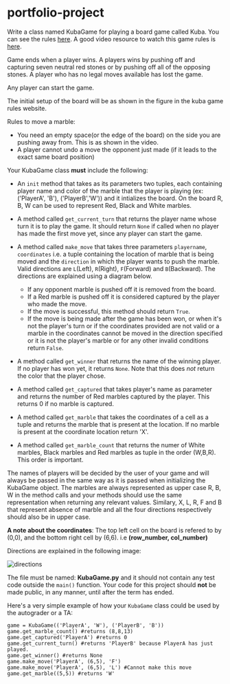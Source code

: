 # portfolio-project

Write a class named KubaGame for playing a board game called Kuba. You can see the rules [here](https://sites.google.com/site/boardandpieces/list-of-games/kuba).
A good video resource to watch this game rules is [here](https://www.youtube.com/watch?v=XglqkfzsXYc).

Game ends when a player wins. A players wins by pushing off and capturing seven neutral red stones or by pushing off all of the opposing stones. A player who has no legal moves available has lost the game.

Any player can start the game.

The initial setup of the board will be as shown in the figure in the kuba game rules website. 

Rules to move a marble:
- You need an empty space(or the edge of the board) on the side you are pushing away from. This is as shown in the video.
- A player cannot undo a move the opponent just made (if it leads to the exact same board position)

Your KubaGame class **must** include the following:

* An `init` method that takes as its parameters two tuples, each containing player name and color of the marble that the player is playing (ex: ('PlayerA', 'B'), ('PlayerB','W')) and it intializes the board. On the board R, B, W can be used to represent Red, Black and White marbles. 

* A method called `get_current_turn` that returns the player name whose turn it is to play the game. It should return `None` if called when no player has made the first move yet, since any player can start the game.

* A method called `make_move` that takes three parameters `playername`, `coordinates` i.e. a tuple containing the location of marble that is being moved and the `direction` in which the player wants to push the marble. Valid directions are `L`(Left), `R`(Right), `F`(Forward) and `B`(Backward). The directions are explained using a diagram below.
  - If any opponent marble is pushed off it is removed from the board. 
  - If a Red marble is pushed off it is considered captured by the player who made the move. 
  - If the move is successful, this method should return `True`. 
  - If the move is being made after the game has been won, or when it's not the player's turn or if the coordinates provided are not valid or a marble in the coordinates cannot be moved in the direction specified or it is not the player's marble or for any other invalid conditions return `False`.  

* A method called `get_winner` that returns the name of the winning player. If no player has won yet, it returns `None`. Note that this does *not* return the color that the player chose.

* A method called `get_captured` that takes player's name as parameter and returns the number of Red marbles captured by the player. This returns 0 if no marble is captured.

* A method called `get_marble` that takes the coordinates of a cell as a tuple and returns the marble that is present at the location. If no marble is present at the coordinate location return 'X'.

* A method called `get_marble_count` that returns the numer of White marbles, Black marbles and Red marbles as tuple in the order (W,B,R). This order is important.

The names of players will be decided by the user of your game and will always be passed in the same way as it is passed when initializing the KubaGame object. The marbles are always represented as upper case R, B, W in the method calls and your methods should use the same representation when returning any relevant values. Similary, X, L, R, F and B that represent absence of marble and all the four directions respectively should also be in upper case.

**A note about the coordinates**: The top left cell on the board is refered to by (0,0),  and the bottom right cell by (6,6). i.e **(row_number, col_number)**

Directions are explained in the following image:

![directions](https://user-images.githubusercontent.com/32501313/117386394-b08b1180-ae9b-11eb-9779-9bbd8531c91d.PNG)

The file must be named: **KubaGame.py** and it should not contain any test code outside the `main()` function. Your code for this project should **not** be made public, in any manner, until after the term has ended.

Here's a very simple example of how your `KubaGame` class could be used by the autograder or a TA:
```
game = KubaGame(('PlayerA', 'W'), ('PlayerB', 'B'))
game.get_marble_count() #returns (8,8,13)
game.get_captured('PlayerA') #returns 0
game.get_current_turn() #returns 'PlayerB' because PlayerA has just played.
game.get_winner() #returns None
game.make_move('PlayerA', (6,5), 'F')
game.make_move('PlayerA', (6,5), 'L') #Cannot make this move
game.get_marble((5,5)) #returns 'W'
```
